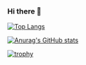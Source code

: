 ### Hi there 👋

<!--
**tjcccc/tjcccc** is a ✨ _special_ ✨ repository because its `README.md` (this file) appears on your GitHub profile.

Here are some ideas to get you started:

- 🔭 I’m currently working on ...
- 🌱 I’m currently learning ...
- 👯 I’m looking to collaborate on ...
- 🤔 I’m looking for help with ...
- 💬 Ask me about ...
- 📫 How to reach me: ...
- 😄 Pronouns: ...
- ⚡ Fun fact: ...
-->

[![Top Langs](https://github-readme-stats.vercel.app/api/top-langs/?username=tjcccc&layout=compact)](https://github.com/anuraghazra/github-readme-stats)

[![Anurag's GitHub stats](https://github-readme-stats.vercel.app/api?username=tjcccc)](https://github.com/anuraghazra/github-readme-stats)

[![trophy](https://github-profile-trophy.vercel.app/?username=tjcccc&margin-w=8&column=7&no-frame=true&no-bg=true)](https://github.com/ryo-ma/github-profile-trophy)
